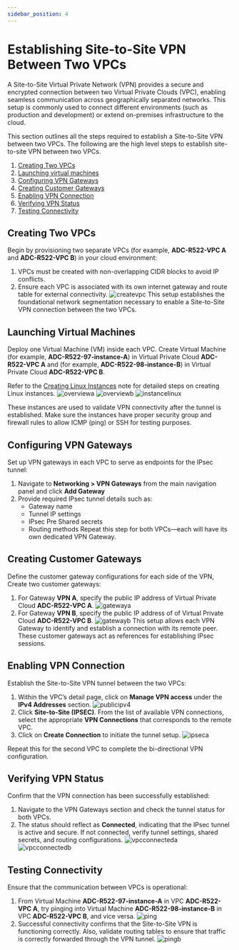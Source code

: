 ```yaml
---
sidebar_position: 4
---
```

# Establishing Site-to-Site VPN Between Two VPCs

A Site-to-Site Virtual Private Network (VPN) provides a secure and encrypted connection between two Virtual Private Clouds (VPC), enabling seamless communication across geographically separated networks. This setup is commonly used to connect different environments (such as production and development) or extend on-premises infrastructure to the cloud.

This section outlines all the steps required to establish a Site-to-Site VPN between two VPCs. The following are the high level steps to establish site-to-site VPN between two VPCs.

1.  [Creating Two VPCs](#creating-two-vpcs)
2. [Launching virtual machines](#launching-virtual-machines)
3. [Configuring VPN Gateways](#configuring-vpn-gateways)
4. [Creating Customer Gateways](#creating-customer-gateways)
5. [Enabling VPN Connection](#enabling-vpn-connection)
6. [Verifying VPN Status](#verifying-vpn-status)
7. [Testing Connectivity](#testing-connectivity)
## Creating Two VPCs

Begin by provisioning two separate VPCs (for example, **ADC-R522-VPC A** and **ADC-R522-VPC B**) in your cloud environment:
1. VPCs must be created with non-overlapping CIDR blocks to avoid IP conflicts.
2. Ensure each VPC is associated with its own internet gateway and route table for external connectivity.
![createvpc](img/createvpc.png) 
This setup establishes the foundational network segmentation necessary to enable a Site-to-Site VPN connection between the two VPCs.
## Launching Virtual Machines

Deploy one Virtual Machine (VM) inside each VPC. Create Virtual Machine (for example, **ADC-R522-97-instance-A**) in Virtual Private Cloud **ADC-R522-VPC A** and (for example, **ADC-R522-98-instance-B**) in Virtual Private Cloud  **ADC-R522-VPC B**.

Refer to the [Creating Linux Instances](/docs/Subscribers/Compute/LinuxInstances/CreatingLinuxInstances) note for detailed steps on creating Linux instances. 
![overviewa](img/overviewa.png)
![overviewb](img/overviewb.png)
![instancelinux](img/instancelinux.png)

These instances are used to validate VPN connectivity after the tunnel is established. Make sure the instances have proper security group and firewall rules to allow ICMP (ping) or SSH for testing purposes.
## Configuring VPN Gateways

Set up VPN gateways in each VPC to serve as endpoints for the IPsec tunnel:
1. Navigate to **Networking > VPN Gateways** from the main navigation panel and click **Add Gateway**
2. Provide required IPsec tunnel details such as: 
   - Gateway name
   - Tunnel IP settings
   - IPsec Pre Shared secrets
   - Routing methods
Repeat this step for both VPCs—each will have its own dedicated VPN Gateway.
## Creating Customer Gateways

Define the customer gateway configurations for each side of the VPN, Create two customer gateways:
1. For Gateway **VPN A**, specify the public IP address of Virtual Private Cloud **ADC-R522-VPC A**.
![gatewaya](img/gatewaya.png)
2. For Gateway **VPN B**, specify the public IP address of of Virtual Private Cloud **ADC-R522-VPC B**.
![gatewayb](img/gatewayb.png)
This setup allows each VPN Gateway to identify and establish a connection with its remote peer. These customer gateways act as references for establishing IPsec sessions.
## Enabling VPN Connection

Establish the Site-to-Site VPN tunnel between the two VPCs:
1. Within the VPC’s detail page, click on **Manage VPN access** under the **IPv4 Addresses** section.
![publicipv4](img/publicipv4.png)
2. Click **Site-to-Site (IPSEC)**. From the list of available VPN connections, select the appropriate **VPN Connections** that corresponds to the remote VPC.
3. Click on **Create Connection** to initiate the tunnel setup.
![ipseca](img/ipseca.png)

Repeat this for the second VPC to complete the bi-directional VPN configuration.
## Verifying VPN Status

Confirm that the VPN connection has been successfully established:
1. Navigate to the VPN Gateways section and check the tunnel status for both VPCs.
2. The status should reflect as **Connected**, indicating that the IPsec tunnel is active and secure. If not connected, verify tunnel settings, shared secrets, and routing configurations.
![vpcconnecteda](img/vpcconnecteda.png)
![vpcconnectedb](img/vpcconnectedb.png)
## Testing Connectivity

Ensure that the communication between VPCs is operational:
1. From Virtual Machine **ADC-R522-97-instance-A** in VPC **ADC-R522-VPC A**, try pinging into Virtual Machine **ADC-R522-98-instance-B** in VPC **ADC-R522-VPC B**, and vice versa.
![ping](img/ping.png)
2. Successful connectivity confirms that the Site-to-Site VPN is functioning correctly. Also, validate routing tables to ensure that traffic is correctly forwarded through the VPN tunnel.
![pingb](img/pingb.png)
